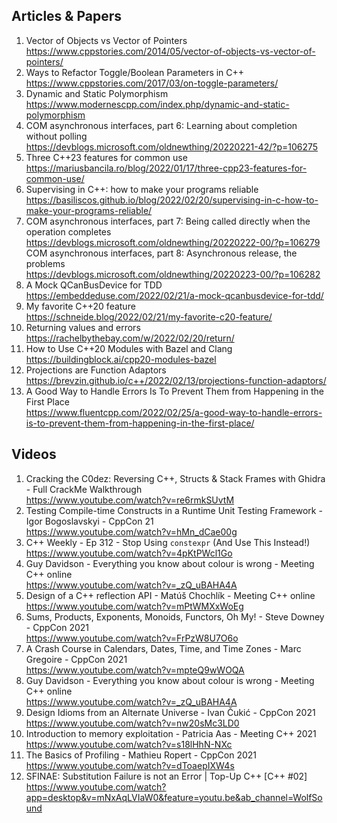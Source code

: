 ## Articles & Papers
1. Vector of Objects vs Vector of Pointers  
    https://www.cppstories.com/2014/05/vector-of-objects-vs-vector-of-pointers/
2. Ways to Refactor Toggle/Boolean Parameters in C++  
    https://www.cppstories.com/2017/03/on-toggle-parameters/
3. Dynamic and Static Polymorphism  
    https://www.modernescpp.com/index.php/dynamic-and-static-polymorphism
4. COM asynchronous interfaces, part 6: Learning about completion without polling  
    https://devblogs.microsoft.com/oldnewthing/20220221-42/?p=106275
5. Three C++23 features for common use  
    https://mariusbancila.ro/blog/2022/01/17/three-cpp23-features-for-common-use/
6. Supervising in C++: how to make your programs reliable  
    https://basiliscos.github.io/blog/2022/02/20/supervising-in-c-how-to-make-your-programs-reliable/
7. COM asynchronous interfaces, part 7: Being called directly when the operation completes  
    https://devblogs.microsoft.com/oldnewthing/20220222-00/?p=106279  
    COM asynchronous interfaces, part 8: Asynchronous release, the problems  
    https://devblogs.microsoft.com/oldnewthing/20220223-00/?p=106282
8. A Mock QCanBusDevice for TDD  
    https://embeddeduse.com/2022/02/21/a-mock-qcanbusdevice-for-tdd/
9. My favorite C++20 feature  
    https://schneide.blog/2022/02/21/my-favorite-c20-feature/
10. Returning values and errors  
    https://rachelbythebay.com/w/2022/02/20/return/
11. How to Use C++20 Modules with Bazel and Clang  
    https://buildingblock.ai/cpp20-modules-bazel
12. Projections are Function Adaptors  
    https://brevzin.github.io/c++/2022/02/13/projections-function-adaptors/
13. A Good Way to Handle Errors Is To Prevent Them from Happening in the First Place  
    https://www.fluentcpp.com/2022/02/25/a-good-way-to-handle-errors-is-to-prevent-them-from-happening-in-the-first-place/



## Videos
1. Cracking the C0dez: Reversing C++, Structs & Stack Frames with Ghidra - Full CrackMe Walkthrough  
    https://www.youtube.com/watch?v=re6rmkSUvtM
2. Testing Compile-time Constructs in a Runtime Unit Testing Framework - Igor Bogoslavskyi - CppCon 21  
    https://www.youtube.com/watch?v=hMn_dCae00g
3. C++ Weekly - Ep 312 - Stop Using `constexpr` (And Use This Instead!)  
    https://www.youtube.com/watch?v=4pKtPWcl1Go
4. Guy Davidson - Everything you know about colour is wrong - Meeting C++ online  
    https://www.youtube.com/watch?v=_zQ_uBAHA4A
5. Design of a C++ reflection API - Matúš Chochlík - Meeting C++ online  
    https://www.youtube.com/watch?v=mPtWMXxWoEg
6. Sums, Products, Exponents, Monoids, Functors, Oh My! - Steve Downey - CppCon 2021  
    https://www.youtube.com/watch?v=FrPzW8U7O6o
7. A Crash Course in Calendars, Dates, Time, and Time Zones - Marc Gregoire - CppCon 2021  
    https://www.youtube.com/watch?v=mpteQ9wWOQA
8. Guy Davidson - Everything you know about colour is wrong - Meeting C++ online  
    https://www.youtube.com/watch?v=_zQ_uBAHA4A
9. Design Idioms from an Alternate Universe - Ivan Čukić - CppCon 2021  
    https://www.youtube.com/watch?v=nw20sMc3LD0
10. Introduction to memory exploitation - Patricia Aas - Meeting C++ 2021  
    https://www.youtube.com/watch?v=s18lHhN-NXc
11. The Basics of Profiling - Mathieu Ropert - CppCon 2021  
    https://www.youtube.com/watch?v=dToaepIXW4s
12. SFINAE: Substitution Failure is not an Error | Top-Up C++ [C++ #02]
    https://www.youtube.com/watch?app=desktop&v=mNxAqLVIaW0&feature=youtu.be&ab_channel=WolfSound